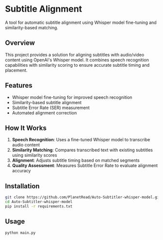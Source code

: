 # Subtitle Alignment

A tool for automatic subtitle alignment using Whisper model fine-tuning and similarity-based matching.

## Overview

This project provides a solution for aligning subtitles with audio/video content using OpenAI's Whisper model. It combines speech recognition capabilities with similarity scoring to ensure accurate subtitle timing and placement.

## Features

- Whisper model fine-tuning for improved speech recognition
- Similarity-based subtitle alignment
- Subtitle Error Rate (SER) measurement
- Automated alignment correction

## How It Works

1. **Speech Recognition**: Uses a fine-tuned Whisper model to transcribe audio content
2. **Similarity Matching**: Compares transcribed text with existing subtitles using similarity scores
3. **Alignment**: Adjusts subtitle timing based on matched segments
4. **Quality Assessment**: Measures Subtitle Error Rate to evaluate alignment accuracy

## Installation

```bash
git clone https://github.com/PlanetRead/Auto-Subtitler-whisper-model.git/
cd Auto-Subtitler-whisper-model
pip install -r requirements.txt
```

## Usage

```bash
python main.py
```
